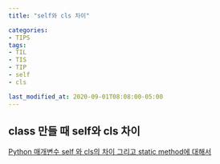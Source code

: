 ```yaml
---
title: "self와 cls 차이"

categories:
- TIPS
tags:
- TIL
- TIS
- TIP
- self
- cls

last_modified_at: 2020-09-01T08:08:00-05:00
---
```


## class 만들 때 self와 cls 차이

[Python 매개변수 self 와 cls의 차이 그리고 static method에 대해서](https://paphopu.tistory.com/entry/Python-%EB%A7%A4%EA%B0%9C%EB%B3%80%EC%88%98-self-%EC%99%80-cls%EC%9D%98-%EC%B0%A8%EC%9D%B4-%EA%B7%B8%EB%A6%AC%EA%B3%A0-static-method%EC%97%90-%EB%8C%80%ED%95%B4%EC%84%9C)
